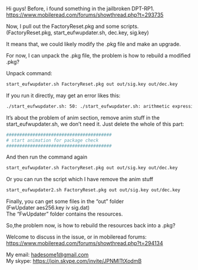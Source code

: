 

Hi guys! Before, i found something in the jailbroken DPT-RP1.  
https://www.mobileread.com/forums/showthread.php?t=293735

Now, I pull out the FactoryReset.pkg and some scripts.  
(FactoryReset.pkg, start_eufwupdater.sh, dec.key, sig.key)

It means that, we could likely modify the .pkg file and make an upgrade.

For now, I can unpack the .pkg file, the problem is how to rebuild a modified .pkg?

Unpack command:
```Bash
start_eufwupdater.sh FactoryReset.pkg out out/sig.key out/dec.key
```

If you run it directly, may get an error likes this:
```Bash
./start_eufwupdater.sh: 50: ./start_eufwupdater.sh: arithmetic expression: expecting primary: ""
```

It’s about the problem of anim section, remove anim stuff in the start_eufwupdater.sh, we don’t need it.
Just delete the whole of this part:
```Bash
########################################
# start animation for package check
########################################
```

And then run the command again
```Bash
start_eufwupdater.sh FactoryReset.pkg out out/sig.key out/dec.key
```

Or you can run the script which I have remove the anim stuff
```Bash
start_eufwupdater2.sh FactoryReset.pkg out out/sig.key out/dec.key
```

Finally, you can get some files in the “out” folder  
(FwUpdater  aes256.key  iv  sig.dat)  
The “FwUpdater” folder contains the resources.


So,the problem now, is how to rebuild the resources back into a .pkg?

Welcome to discuss in the issue, or in mobileread forums:    
https://www.mobileread.com/forums/showthread.php?t=294134

My email: hadesome1@gmail.com  
My skype: https://join.skype.com/invite/JPNMlTtXodmB
